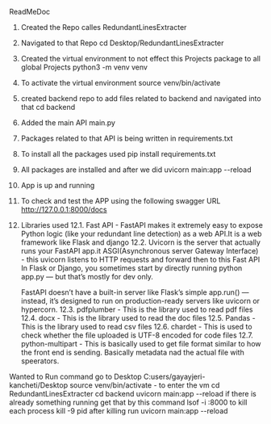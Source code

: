 ReadMeDoc
1. Created the Repo calles RedundantLinesExtracter
2. Navigated to that Repo
cd Desktop/RedundantLinesExtracter
3. Created the virtual environment to not effect this Projects package to all global Projects
python3 -m venv venv
4. To activate the virtual environment
source venv/bin/activate
5. created backend repo to add files related to backend and navigated into that
cd backend
6. Added the main API
main.py
7. Packages related to that API is being written in requirements.txt
8. To install all the packages used pip install requirements.txt
9. All packages are installed and after we did uvicorn main:app --reload
10. App is up and running
11. To check and test the APP using the following swagger URL http://127.0.0.1:8000/docs
12. Libraries used
    12.1. Fast API - FastAPI makes it extremely easy to expose Python logic (like your redundant line detection) as a web API.It is a web framework like Flask and django
    12.2. Uvicorn is the server that actually runs your FastAPI app.it ASGI(Asynchronous server Gateway Interface) - this uvicorn listens to HTTP requests and forward then to this Fast API
    In Flask or Django, you sometimes start by directly running python app.py — but that’s mostly for dev only.

    FastAPI doesn’t have a built-in server like Flask’s simple app.run() — instead, it’s designed to run on production-ready servers like uvicorn or hypercorn.
    12.3. pdfplumber - This is the library used to read pdf files
    12.4. docx - This is the library used to read the doc files
    12.5. Pandas - This is the library used to read csv files
    12.6. chardet - This is used to check whether the file uploaded is UTF-8 encoded for code files
    12.7. python-multipart - This is basically used to get file format similar to how the front end is sending. Basically metadata nad the actual file with speerators.

Wanted to Run command
go to Desktop C:users/gayayjeri-kancheti/Desktop
source venv/bin/activate - to enter the vm
cd RedundantLinesExtracter
cd backend
uvicorn main:app --reload
if there is already something running get that by this command
lsof -i :8000
to kill each process kill -9 pid
after killing run uvicorn main:app --reload


